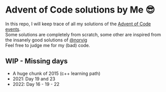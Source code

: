 # Advent of Code solutions by Me 😎

In this repo, I will keep trace of all my solutions of the [Advent of Code events](https://adventofcode.com/). \
Some solutions are completely from scratch, some other are inspired from the insanely good solutions
of [@norvig](https://github.com/norvig)\
Feel free to judge me for my (bad) code.

## WIP - Missing days

- A huge chunk of 2015 (c++ learning path)
- 2021: Day 19 and 23
- 2022: Day 16 - 19 - 22
